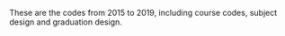 These are the codes from 2015 to 2019, including course codes, subject design and graduation design.
